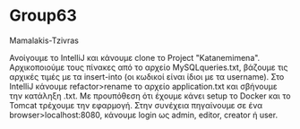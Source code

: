 # Group63
Mamalakis-Tzivras

Ανοίγουμε το IntelliJ και κάνουμε clone το Project "Katanemimena". Αρχικοποιούμε τους πίνακες από το αρχείο MySQLqueries.txt, βάζουμε τις αρχικές τιμές με τα insert-into (οι κωδικοί είναι ίδιοι με τα username). Στο IntelliJ κάνουμε refactor>rename το αρχείο application.txt και σβήνουμε την κατάληξη .txt. Με προυπόθεση ότι έχουμε κάνει setup το Docker και το Tomcat τρέχουμε την εφαρμογή. Στην συνέχεια πηγαίνουμε σε ένα browser>localhost:8080, κάνουμε login ως admin, editor, creator ή user.
